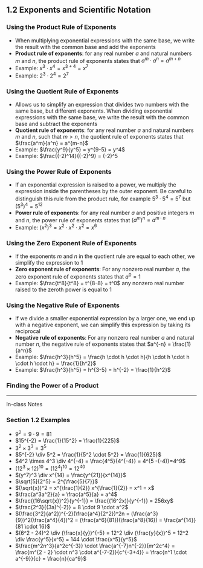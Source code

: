 ## 1.2 Exponents and Scientific Notation
### Using the Product Rule of Exponents
- When multiplying exponential expressions with the same base, we write the result with the common base and add the exponents
- **Product rule of exponents**: for any real number $a$ and natural numbers $m$ and $n$, the product rule of exponents states that $a^m \cdot a^n = a^{m+n}$
- Example: $x^3 \cdot x^4 = x^{3 + 4} = x^7$
- Example: $2^3 \cdot 2^4 = 2^7$
### Using the Quotient Rule of Exponents
- Allows us to simplify an expression that divides two numbers with the same base, but different exponents. When dividing exponential expressions with the same base, we write the result with the common base and subtract the exponents
- **Quotient rule of exponents**: for any real number $a$ and natural numbers $m$ and $n$, such that $m > n$, the quotient rule of exponents states that $\frac{a^m}{a^n} = a^{m-n}$
- Example: $\frac{y^9}{y^5} = y^{9-5} = y^4$
- Example: $\frac{(-2)^14}{(-2)^9} = (-2)^5
### Using the Power Rule of Exponents
- If an exponential expression is raised to a power, we multiply the expression inside the parentheses by the outer exponent. Be careful to distinguish this rule from the product rule, for example $5^3 \cdot 5^4 = 5^7$ but $(5^3)^4 = 5^{12}$
- **Power rule of exponents**: for any real number $a$ and positive integers $m$ and $n$, the power rule of exponents states that $(a^m)^n = a^{m \cdot n}$
- Example: $(x^2)^3 = x^2 \cdot x^2 \cdot x^2 = x^6$
### Using the Zero Exponent Rule of Exponents
- If the exponents $m$ and $n$ in the quotient rule are equal to each other, we simplify the expression to 1
- **Zero exponent rule of exponents**: For any nonzero real number $a$, the zero exponent rule of exponents states that $a^0 = 1$
- Example: $\frac{t^8}{t^8} = t^{8-8} = t^0$ any nonzero real number raised to the zeroth power is equal to 1
### Using the Negative Rule of Exponents
- If we divide a smaller exponential expression by a larger one, we end up with a negative exponent, we can simplify this expression by taking its reciprocal
- **Negative rule of exponents**: For any nonzero real number $a$ and natural number $n$, the negative rule of exponents states that $a^{-n} = \frac{1}{a^n}$
- Example: $\frac{h^3}{h^5} = \frac{h \cdot h \cdot h}{h \cdot h \cdot h \cdot h \cdot h} = \frac{1}{h^2}$
- Example: $\frac{h^3}{h^5} = h^{3-5} = h^{-2} = \frac{1}{h^2}$
### Finding the Power of a Product


---
In-class Notes

### Section 1.2 Examples
- $9^2 = 9 \cdot 9 = 81$
- $15^{-2} = \frac{1}{15^2} = \frac{1}{225}$
- $3^2 \times 3^3 = 3^5$
- $5^{-2} \div 5^2 = \frac{1}{5^2 \cdot 5^2} = \frac{1}{625}$
- $4^2 \times 4^3 \div 4^{-4} = \frac{4^5}{4^{-4}} = 4^{5 -(-4)}=4^9$
- $(12^3 \times 12)^{10} = (12^4)^{10}=12^{40}$
- $(y^7)^3 \div x^{14} = \frac{y^{21}}{x^{14}}$
- $\sqrt[5]{2^5} = 2^{\frac{5}{7}}$
- $(\sqrt{x})^2 = x^{\frac{1}{2}} x^{\frac{1}{2}} = x^1 = x$
- $\frac{a^3a^2}{a} = \frac{a^5}{a} = a^4$
- $\frac{(16\sqrt{x})^2}{y^{-1}} = \frac{(16^2x)}{y^{-1}} = 256xy$
- $\frac{2^3}{(3a)^{-2}} = 8 \cdot 9 \cdot a^2$
- $(\frac{3^2}{a^2})^{-2}(\frac{a^4}{2^2})^2n = (\frac{a^3}{9})^2(\frac{a^4}{4})^2 = (\frac{a^6}{81})(\frac{a^8}{16}) = \frac{a^{14}}{81 \cdot 16}$
- $(6^2 - 24)^2 \div (\frac{x}{y})^{-5} = 12^2 \div (\frac{y}{x})^5 = 12^2 \div \frac{y^5}{x^5} = 144 \cdot \frac{x^5}{y^5}$
- $\frac{m^2n^3}{a^2c^{-3}} \cdot \frac{a^{-7}n^{-2}}{m^2c^4} = \frac{m^{2 - 2} \cdot n^3 \cdot a^{-7-2}}{c^{-3+4}} = \frac{n^1 \cdot a^{-9}}{c} = \frac{n}{ca^9}$

